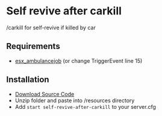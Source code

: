 # Self revive after carkill
/carkill for self-revive if killed by car

## Requirements
 - [esx_ambulancejob](https://github.com/esx-framework/esx_ambulancejob)
 (or change TriggerEvent line 15)
 
 ## Installation
- [Download Source Code](https://github.com/Nevylish/self-revive-after-carkill/archive/refs/heads/master.zip)
- Unzip folder and paste into /resources directory
- Add `start self-revive-after-carkill` to your server.cfg
